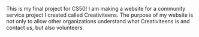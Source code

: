 This is my final project for CS50! I am making a website for a community service project I created called Creativiteens. 
The purpose of my website is not only to allow other organizations understand what Creativiteens is and contact us, but also volunteers.
